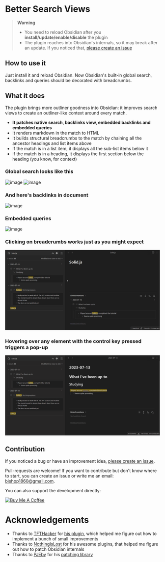 # Better Search Views

> **Warning**
>
> - You need to reload Obsidian after you **install/update/enable/disable** the plugin
> - The plugin reaches into Obsidian's internals, so it may break after an update. If you noticed that, [please create an issue](https://github.com/ivan-lednev/better-search-views/issues)

## How to use it

Just install it and reload Obsidian. Now Obsidian's built-in global search, backlinks and queries should be decorated with breadcrumbs.

## What it does

The plugin brings more outliner goodness into Obsidian: it improves search views to create an outliner-like context around every match.
- **It patches native search, backlinks view, embedded backlinks and embedded queries**
- It renders markdown in the match to HTML
- It builds structural breadcrumbs to the match by chaining all the ancestor headings and list items above
- If the match is in a list item, it displays all the sub-list items below it
- If the match is in a heading, it displays the first section below the heading (you know, for context)

### Global search looks like this

![image](https://github.com/ivan-lednev/better-search-views/assets/41428836/844d217f-2c70-42fa-83a3-d38d81294f6a)
![image](https://github.com/ivan-lednev/better-search-views/assets/41428836/94ee1165-4ee3-4af9-8031-fb4b7f13588c)

### And here's backlinks in document

![image](https://github.com/ivan-lednev/better-search-views/assets/41428836/2f5229bc-8d3d-4027-b01c-fa36d5872716)

### Embedded queries

![image](https://github.com/ivan-lednev/better-search-views/assets/41428836/bdf7fb5d-dcc2-4067-9abb-9c2064c09a27)

### Clicking on breadcrumbs works just as you might expect

![image](click-demo.gif)

### Hovering over any element with the control key pressed triggers a pop-up

![image](hover-demo.gif)

## Contribution

If you noticed a bug or have an improvement idea, [please create an issue](https://github.com/ivan-lednev/better-search-views/issues).

Pull-requests are welcome! If you want to contribute but don't know where to start, you can create an issue or write me an email: <bishop1860@gmail.com>.

You can also support the development directly:

<a href="https://www.buymeacoffee.com/machineelf" target="_blank"><img src="https://cdn.buymeacoffee.com/buttons/v2/default-yellow.png" alt="Buy Me A Coffee" style="height: 60px !important;width: 217px !important;" ></a>

# Acknowledgements

- Thanks to [TFTHacker](https://tfthacker.com/) for [his plugin](https://github.com/TfTHacker/obsidian42-strange-new-worlds), which helped me figure out how to implement a bunch of small improvements
- Thanks to [NothingIsLost](https://github.com/nothingislost) for his awesome plugins, that helped me figure out how to patch Obsidian internals
- Thanks to [PJEby](https://github.com/pjeby) for his [patching library](https://github.com/pjeby/monkey-around)
